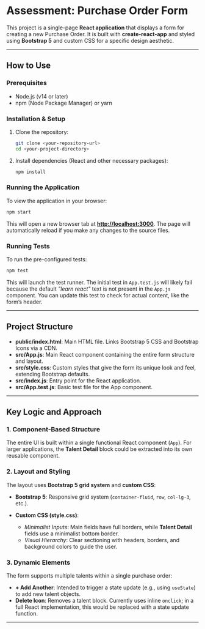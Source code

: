 # Assessment: Purchase Order Form

This project is a single-page **React application** that displays a form for creating a new Purchase Order. It is built with **create-react-app** and styled using **Bootstrap 5** and custom CSS for a specific design aesthetic.

---

## How to Use

### Prerequisites

- Node.js (v14 or later)
- npm (Node Package Manager) or yarn

### Installation & Setup

1. Clone the repository:

   ```bash
   git clone <your-repository-url>
   cd <your-project-directory>
   ```

2. Install dependencies (React and other necessary packages):

   ```bash
   npm install
   ```

### Running the Application

To view the application in your browser:

```bash
npm start
```

This will open a new browser tab at **[http://localhost:3000](http://localhost:3000)**. The page will automatically reload if you make any changes to the source files.

### Running Tests

To run the pre-configured tests:

```bash
npm test
```

This will launch the test runner. The initial test in `App.test.js` will likely fail because the default _"learn react"_ text is not present in the `App.js` component.
You can update this test to check for actual content, like the form’s header.

---

## Project Structure

- **public/index.html**: Main HTML file. Links Bootstrap 5 CSS and Bootstrap Icons via a CDN.
- **src/App.js**: Main React component containing the entire form structure and layout.
- **src/style.css**: Custom styles that give the form its unique look and feel, extending Bootstrap defaults.
- **src/index.js**: Entry point for the React application.
- **src/App.test.js**: Basic test file for the App component.

---

## Key Logic and Approach

### 1. Component-Based Structure

The entire UI is built within a single functional React component (`App`).
For larger applications, the **Talent Detail** block could be extracted into its own reusable component.

### 2. Layout and Styling

The layout uses **Bootstrap 5 grid system** and **custom CSS**:

- **Bootstrap 5**: Responsive grid system (`container-fluid`, `row`, `col-lg-3`, etc.).
- **Custom CSS (style.css)**:

  - _Minimalist Inputs_: Main fields have full borders, while **Talent Detail** fields use a minimalist bottom border.
  - _Visual Hierarchy_: Clear sectioning with headers, borders, and background colors to guide the user.

### 3. Dynamic Elements

The form supports multiple talents within a single purchase order:

- **+ Add Another**: Intended to trigger a state update (e.g., using `useState`) to add new talent objects.
- **Delete Icon**: Removes a talent block. Currently uses inline `onclick`; in a full React implementation, this would be replaced with a state update function.

---

